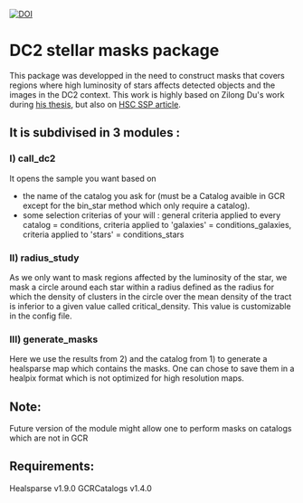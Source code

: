[![DOI](https://zenodo.org/badge/759888613.svg)](https://zenodo.org/doi/10.5281/zenodo.10986498)

# DC2 stellar masks package
This package was developped in the need to construct masks that covers regions where high luminosity of stars affects detected objects and the images in the DC2 context.
This work is highly based on Zilong Du's work during [his thesis](https://escholarship.org/uc/item/0tk4181k), but also on [HSC SSP article](https://academic.oup.com/pasj/article/doi/10.1093/pasj/psx047/4004646).

## It is subdivised in 3 modules :
### I) call_dc2
It opens the sample you want based on 
- the name of the catalog you ask for (must be a Catalog avaible in GCR except for the bin_star method which only require a catalog).
- some selection criterias of your will : general criteria applied to every catalog = conditions, criteria applied to 'galaxies' = conditions_galaxies, criteria applied to 'stars' = conditions_stars
### II) radius_study
As we only want to mask regions affected by the luminosity of the star, we mask a circle around each star within a radius defined as the radius for which the density of clusters in the circle over the mean density of the tract is inferior to a given value called critical_density. This value is customizable in the config file. 
### III) generate_masks
Here we use the results from 2) and the catalog from 1) to generate a healsparse map which contains the masks. One can chose to save them in a healpix format which is not optimized for high resolution maps.

## Note:
Future version of the module might allow one to perform masks on catalogs which are not in GCR

## Requirements:
Healsparse v1.9.0
GCRCatalogs v1.4.0


